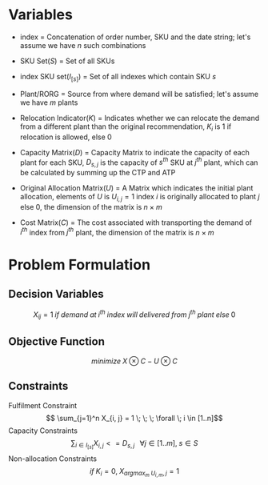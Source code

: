 # Variables
- index = Concatenation of order number, SKU and the date string; let's assume we have $n$ such combinations

- SKU Set($S$) = Set of all SKUs

- index SKU set($I_{[s]}$) = Set of all indexes which contain SKU $s$

- Plant/RORG = Source from where demand will be satisfied; let's assume we have $m$ plants
  
- Relocation Indicator($K$) = Indicates whether we can relocate the demand from a different plant than the original recommendation, $K_i$ is $1$ if relocation is allowed, else $0$
  
- Capacity Matrix($D$) = Capacity Matrix to indicate the capacity of each plant for each SKU, $D_{s,j}$ is the capacity of $s^{th}$ SKU at $j^{th}$ plant, which can be calculated by summing up the CTP and ATP
  
- Original Allocation Matrix($U$) = A Matrix which indicates the initial plant allocation, elements of $U$ is $U_{i,j} = 1 \text{ index } i \text{ is originally allocated to plant } j \text{ else } 0$, the dimension of the matrix is $n \times m$
  
- Cost Matrix($C$) = The cost associated with transporting the demand of $i^{th}$ index from $j^{th}$ plant, the dimension of the matrix is $n \times m$
# Problem Formulation

## Decision Variables
$$X_{ij} = 1 \; if \; demand \; at \; i^{th} \; index \; will \; delivered \; from \; j^{th} \; plant \; else \; 0$$

## Objective Function
$$ minimize \; X \otimes C - U \otimes C$$
## Constraints
Fulfilment Constraint
$$ \sum_{j=1}^n X_{i, j} = 1 \; \; \; \forall \; i \in [1..n]$$
Capacity Constraints
$$\sum_{i \in I_{[s]}} X_{i,j} <= D_{s,j} \; \; \;  \forall j \in [1..m], \; s \in S $$
Non-allocation Constraints
$$if \; K_i = 0, \; X_{argmax_m \; U_{i, m}, j} = 1 $$